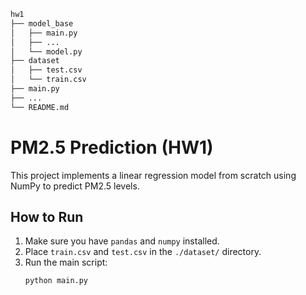 ```makefile
hw1
├── model_base
│   ├── main.py
│   ├── ...
│   └── model.py
├── dataset
│   ├── test.csv
│   └── train.csv
├── main.py
├── ...		
└── README.md 
```

# PM2.5 Prediction (HW1)

This project implements a linear regression model from scratch using NumPy to predict PM2.5 levels.

## How to Run
1. Make sure you have `pandas` and `numpy` installed.
2. Place `train.csv` and `test.csv` in the `./dataset/` directory.
3. Run the main script:
   ```bash
   python main.py